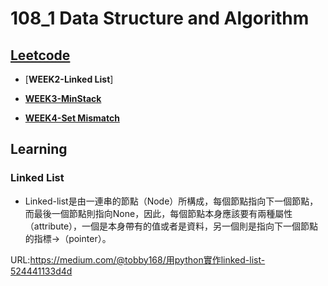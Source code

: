 # 108_1 Data Structure and Algorithm

##  [Leetcode](https://github.com/Yuni-wih/DSA-learning/tree/master/DSA-Leetcode)
  
   * [**WEEK2-Linked List**]

   * [**WEEK3-MinStack**](https://github.com/Yuni-wih/DSA-learning/tree/master/DSA-Leetcode/Week3%20%7C%7C%20MinStack)

   * [**WEEK4-Set Mismatch**](https://github.com/Yuni-wih/DSA-learning/tree/master/DSA-Leetcode/Week4%20%7C%7C%20Set%20Mismatch)

## Learning
###  Linked List
   * Linked-list是由一連串的節點（Node）所構成，每個節點指向下一個節點，而最後一個節點則指向None，因此，每個節點本身應該要有兩種屬性（attribute），一個是本身帶有的值或者是資料，另一個則是指向下一個節點的指標->（pointer）。
   
   URL:https://medium.com/@tobby168/用python實作linked-list-524441133d4d
      




